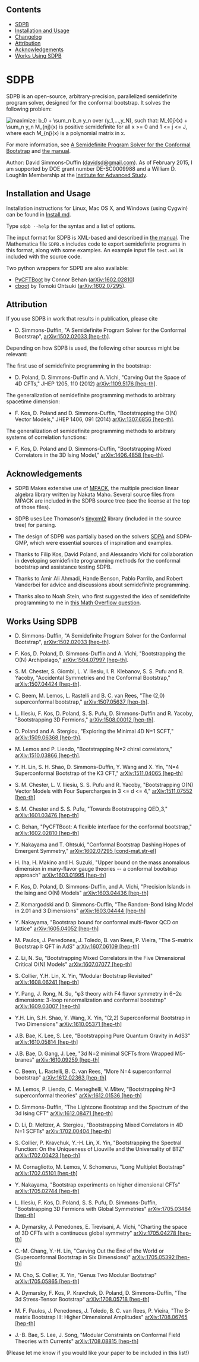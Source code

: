 ## Contents

* [SDPB](#sdpb)
* [Installation and Usage](#installation-and-usage)
* [Changelog](#changelog)
* [Attribution](#attribution)
* [Acknowledgements](#acknowledgements)
* [Works Using SDPB](#works-using-sdpb)

# SDPB

SDPB is an open-source, arbitrary-precision, parallelized semidefinite
program solver, designed for the conformal bootstrap. It solves the following problem:

![maximize:  b_0 + \sum_n b_n y_n over (y_1,...,y_N), such that: M_{0j}(x) + \sum_n y_n M_{nj}(x) is positive semidefinite for all x >= 0 and 1 <= j <= J, where each M_{nj}(x) is a polynomial matrix in x.](/docs/SDPB-PMP-Description.png?raw=true)

For more information, see [A Semidefinite Program Solver for the Conformal Bootstrap](http://arxiv.org/abs/1502.02033)
and [the manual](/docs/SDPB-Manual.pdf).

Author: David Simmons-Duffin (davidsd@gmail.com). As of February 2015, I am
supported by DOE grant number DE-SC0009988 and a William D. Loughlin Membership
at the [Institute for Advanced Study](http://sns.ias.edu).

## Installation and Usage

Installation instructions for Linux, Mac OS X, and Windows (using Cygwin)
 can be found in [Install.md](Install.md).

Type `sdpb --help` for the syntax and a list of options.

The input format for SDPB is XML-based and described in
[the manual](/docs/SDPB-Manual.pdf).
The Mathematica file `SDPB.m` includes code to export semidefinite
programs in this format, along with some examples. An example input
file `test.xml` is included with the source code.

Two python wrappers for SDPB are also available:

- [PyCFTBoot](https://github.com/cbehan/pycftboot) by Connor Behan ([arXiv:1602.02810](http://arxiv.org/abs/arXiv:1602.02810))
- [cboot](https://github.com/tohtsky/cboot) by Tomoki Ohtsuki ([arXiv:1602.07295](http://arxiv.org/abs/arXiv:1602.07295)).

## Attribution

If you use SDPB in work that results in publication, please cite

- D. Simmons-Duffin, "A Semidefinite Program Solver for the
  Conformal Bootstrap", [arXiv:1502.02033 \[hep-th\]](http://arxiv.org/abs/1502.02033).

Depending on how SDPB is used, the following other sources might be relevant:

The first use of semidefinite programming in the bootstrap:

- D. Poland, D. Simmons-Duffin and A. Vichi, "Carving Out the Space of
  4D CFTs," JHEP 1205, 110 (2012) [arXiv:1109.5176 \[hep-th\]](http://arxiv.org/abs/1109.5176).

The generalization of semidefinite programming methods to arbitrary
spacetime dimension:

- F. Kos, D. Poland and D. Simmons-Duffin, "Bootstrapping the O(N)
  Vector Models," JHEP 1406, 091 (2014) [arXiv:1307.6856 \[hep-th\]](http://arxiv.org/abs/1307.6856).

The generalization of semidefinite programming methods to arbitrary
systems of correlation functions:

- F. Kos, D. Poland and D. Simmons-Duffin, "Bootstrapping Mixed
  Correlators in the 3D Ising Model," [arXiv:1406.4858 \[hep-th\]](http://arxiv.org/abs/1406.4858).

## Acknowledgements

- SDPB Makes extensive use of [MPACK](http://mplapack.sourceforge.net/), the multiple precision linear algebra library written by Nakata Maho.  Several source files from MPACK are included in the SDPB source tree (see the license at the top of those files).

- SDPB uses Lee Thomason's [tinyxml2](http://www.grinninglizard.com/tinyxml2/) library (included in the source tree) for parsing.

- The design of SDPB was partially based on the solvers [SDPA](http://sdpa.sourceforge.net/) and SDPA-GMP, which were essential sources of inspiration and examples.

- Thanks to Filip Kos, David Poland, and Alessandro Vichi for collaboration in developing semidefinite programming methods for the conformal bootstrap and assistance testing SDPB.

- Thanks to Amir Ali Ahmadi, Hande Benson, Pablo Parrilo, and Robert Vanderbei for advice and discussions about semidefinite programming.

- Thanks also to Noah Stein, who first suggested the idea of semidefinite programming to me in [this Math Overflow question](http://mathoverflow.net/questions/33242/continuous-linear-programming-estimating-a-solution).

## Works Using SDPB

- D. Simmons-Duffin,
  "A Semidefinite Program Solver for the Conformal Bootstrap",
  [arXiv:1502.02033 [hep-th]](http://arxiv.org/abs/1502.02033).

- F. Kos, D. Poland, D. Simmons-Duffin and A. Vichi,
  "Bootstrapping the O(N) Archipelago,"
  [arXiv:1504.07997 [hep-th]](http://arxiv.org/abs/1504.07997).

- S. M. Chester, S. Giombi, L. V. Iliesiu, I. R. Klebanov, S. S. Pufu and R. Yacoby,
  "Accidental Symmetries and the Conformal Bootstrap,"
  [arXiv:1507.04424 [hep-th]](http://arxiv.org/abs/1507.04424).

- C. Beem, M. Lemos, L. Rastelli and B. C. van Rees,
  "The (2,0) superconformal bootstrap,"
  [arXiv:1507.05637 [hep-th]](http://arxiv.org/abs/1507.05637).

- L. Iliesiu, F. Kos, D. Poland, S. S. Pufu, D. Simmons-Duffin and R. Yacoby,
  "Bootstrapping 3D Fermions,"
  [arXiv:1508.00012 [hep-th]](http://arxiv.org/abs/1508.00012).

- D. Poland and A. Stergiou,
  "Exploring the Minimal 4D N=1 SCFT,"
  [arXiv:1509.06368 [hep-th]](http://arxiv.org/abs/1509.06368).

-  M. Lemos and P. Liendo,
  "Bootstrapping N=2 chiral correlators,"
  [arXiv:1510.03866 [hep-th]](http://arxiv.org/abs/1510.03866).

- Y. H. Lin, S. H. Shao, D. Simmons-Duffin, Y. Wang and X. Yin,
  "N=4 Superconformal Bootstrap of the K3 CFT,"
  [arXiv:1511.04065 [hep-th]](http://arxiv.org/abs/arXiv:1511.04065)

- S. M. Chester, L. V. Iliesiu, S. S. Pufu and R. Yacoby,
  "Bootstrapping O(N) Vector Models with Four Supercharges in 3 <= d <= 4,"
  [arXiv:1511.07552 [hep-th]](http://arxiv.org/abs/arXiv:1511.07552)

- S. M. Chester and S. S. Pufu,
  "Towards Bootstrapping QED_3,"
  [arXiv:1601.03476 [hep-th]](http://arxiv.org/abs/arXiv:1601.03476)

- C. Behan,
  "PyCFTBoot: A flexible interface for the conformal bootstrap,"
  [arXiv:1602.02810 [hep-th]](http://arxiv.org/abs/arXiv:1602.02810)

- Y. Nakayama and T. Ohtsuki,
  "Conformal Bootstrap Dashing Hopes of Emergent Symmetry,"
  [arXiv:1602.07295 [cond-mat.str-el]](http://arxiv.org/abs/arXiv:1602.07295)

- H. Iha, H. Makino and H. Suzuki,
  "Upper bound on the mass anomalous dimension in many-flavor gauge theories -- a conformal bootstrap approach"
  [arXiv:1603.01995 [hep-th]](http://arxiv.org/abs/1603.01995)

- F. Kos, D. Poland, D. Simmons-Duffin, and A. Vichi,
  "Precision Islands in the Ising and O(N) Models"
  [arXiv:1603.04436 [hep-th]](http://arxiv.org/abs/1603.04436)

- Z. Komargodski and D. Simmons-Duffin,
  "The Random-Bond Ising Model in 2.01 and 3 Dimensions"
  [arXiv:1603.04444 [hep-th]](http://arxiv.org/abs/1603.04444)

- Y. Nakayama,
  "Bootstrap bound for conformal multi-flavor QCD on lattice"
  [arXiv:1605.04052 [hep-th]](https://arxiv.org/abs/1605.04052)

- M. Paulos, J. Penedones, J. Toledo, B. van Rees, P. Vieira,
  "The S-matrix Bootstrap I: QFT in AdS"
  [arXiv:1607.06109 [hep-th]](http://arxiv.org/abs/1607.06109)

- Z. Li, N. Su,
  "Bootstrapping Mixed Correlators in the Five Dimensional Critical O(N) Models"
  [arXiv:1607.07077 [hep-th]](https://arxiv.org/abs/1607.07077)

- S. Collier, Y.H. Lin, X. Yin,
  "Modular Bootstrap Revisited"
  [arXiv:1608.06241 [hep-th]](https://arxiv.org/abs/1608.06241)

- Y. Pang, J. Rong, N. Su,
  "φ3  theory with F4 flavor symmetry in 6−2ε dimensions: 3-loop renormalization and conformal bootstrap"
  [arXiv:1609.03007 [hep-th]](https://arxiv.org/abs/1609.03007)

- Y.H. Lin, S.H. Shao, Y. Wang, X. Yin,
  "(2,2) Superconformal Bootstrap in Two Dimensions"
  [arXiv:1610.05371 [hep-th]](https://arxiv.org/abs/1610.05371)
  
- J.B. Bae, K. Lee, S. Lee,
  "Bootstrapping Pure Quantum Gravity in AdS3"
  [arXiv:1610.05814 [hep-th]](https://arxiv.org/abs/1610.05814)

- J.B. Bae, D. Gang, J. Lee,
  "3d N=2 minimal SCFTs from Wrapped M5-branes"
  [arXiv:1610.09259 [hep-th]](https://arxiv.org/abs/1610.09259)

- C. Beem, L. Rastelli, B. C. van Rees,
  "More N=4 superconformal bootstrap"
  [arXiv:1612.02363 [hep-th]](https://arxiv.org/abs/1612.02363)

- M. Lemos, P. Liendo, C. Meneghelli, V. Mitev,
  "Bootstrapping N=3 superconformal theories"
  [arXiv:1612.01536 [hep-th]](https://arxiv.org/abs/1612.01536)

- D. Simmons-Duffin,
  "The Lightcone Bootstrap and the Spectrum of the 3d Ising CFT"
  [arXiv:1612.08471 [hep-th]](https://arxiv.org/abs/1612.08471)

- D. Li, D. Meltzer, A. Stergiou,
  "Bootstrapping Mixed Correlators in 4D N=1 SCFTs"
  [arXiv:1702.00404 [hep-th]](https://arxiv.org/abs/1702.00404)
  
- S. Collier, P. Kravchuk, Y.-H. Lin, X. Yin,
  "Bootstrapping the Spectral Function: On the Uniqueness of Liouville and the Universality of BTZ"
  [arXiv:1702.00423 [hep-th]](https://arxiv.org/abs/1702.00423)
  
- M. Cornagliotto, M. Lemos, V. Schomerus,
  "Long Multiplet Bootstrap"
  [arXiv:1702.05101 [hep-th]](https://arxiv.org/abs/1702.05101)

- Y. Nakayama,
  "Bootstrap experiments on higher dimensional CFTs"
  [arXiv:1705.02744 [hep-th]](https://arxiv.org/abs/1705.02744)

- L. Iliesiu, F. Kos, D. Poland, S. S. Pufu, D. Simmons-Duffin,
  "Bootstrapping 3D Fermions with Global Symmetries"
  [arXiv:1705.03484 [hep-th]](https://arxiv.org/abs/1705.03484)

- A. Dymarsky, J. Penedones, E. Trevisani, A. Vichi,
  "Charting the space of 3D CFTs with a continuous global symmetry"
  [arXiv:1705.04278 [hep-th]](https://arxiv.org/abs/1705.04278)

- C.-M. Chang, Y.-H. Lin,
  "Carving Out the End of the World or (Superconformal Bootstrap in Six Dimensions)"
  [arXiv:1705.05392 [hep-th]](https://arxiv.org/abs/1705.05392)

- M. Cho, S. Collier, X. Yin,
  "Genus Two Modular Bootstrap"
  [arXiv:1705.05865 [hep-th]](https://arxiv.org/abs/1705.05865)
  
- A. Dymarsky, F. Kos, P. Kravchuk, D. Poland, D. Simmons-Duffin,
  "The 3d Stress-Tensor Bootstrap"
  [arXiv:1708.05718 [hep-th]](https://arxiv.org/abs/1708.05718)

- M. F. Paulos, J. Penedones, J. Toledo, B. C. van Rees, P. Vieira,
  "The S-matrix Bootstrap III: Higher Dimensional Amplitudes"
  [arXiv:1708.06765 [hep-th]](https://arxiv.org/abs/1708.06765)
  
- J.-B. Bae, S. Lee, J. Song,
  "Modular Constraints on Conformal Field Theories with Currents"
  [arXiv:1708.08815 [hep-th]](https://arxiv.org/abs/1708.08815)

(Please let me know if you would like your paper to be included in this list!)
